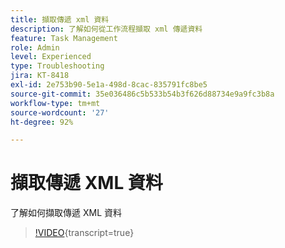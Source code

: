 ```yaml
---
title: 擷取傳遞 xml 資料
description: 了解如何從工作流程擷取 xml 傳遞資料
feature: Task Management
role: Admin
level: Experienced
type: Troubleshooting
jira: KT-8418
exl-id: 2e753b90-5e1a-498d-8cac-835791fc8be5
source-git-commit: 35e036486c5b533b54b3f626d88734e9a9fc3b8a
workflow-type: tm+mt
source-wordcount: '27'
ht-degree: 92%

---
```


# 擷取傳遞 XML 資料

了解如何擷取傳遞 XML 資料

>[!VIDEO](https://video.tv.adobe.com/v/335949?quality=12&learn=on){transcript=true}
